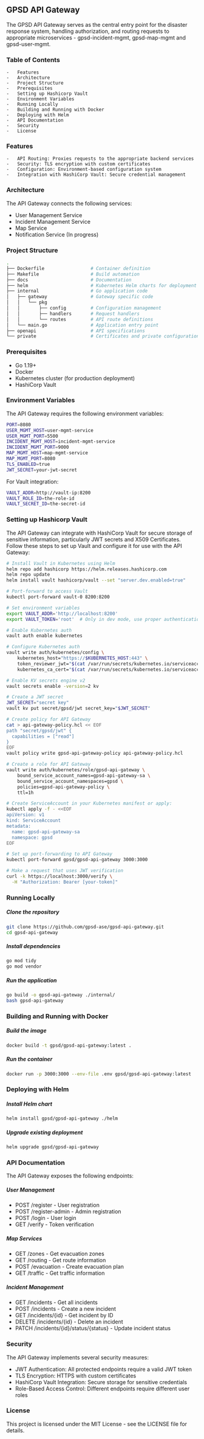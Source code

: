 ## GPSD API Gateway

The GPSD API Gateway serves as the central entry point for the disaster response system, handling authorization, and routing requests to appropriate microservices - gpsd-incident-mgmt, gpsd-map-mgmt and gpsd-user-mgmt.

### Table of Contents

	-	Features
	-	Architecture
	-	Project Structure
	-	Prerequisites
	-	Setting up Hashicorp Vault
	-	Environment Variables
	-	Running Locally
	-	Building and Running with Docker
	-	Deploying with Helm
	-	API Documentation
	-	Security
	-	License

### Features

	-	API Routing: Proxies requests to the appropriate backend services
	-	Security: TLS encryption with custom certificates
	-	Configuration: Environment-based configuration system
	-	Integration with HashiCorp Vault: Secure credential management

### Architecture

The API Gateway connects the following services:

-	User Management Service
-	Incident Management Service
-	Map Service
-	Notification Service (In progress)

### Project Structure

```bash
.
├── Dockerfile                 # Container definition
├── Makefile                   # Build automation
├── docs                       # Documentation
├── helm                       # Kubernetes Helm charts for deployment
├── internal                   # Go application code
│   ├── gateway                # Gateway specific code
│   │   └── pkg
│   │       ├── config         # Configuration management
│   │       ├── handlers       # Request handlers
│   │       └── routes         # API route definitions
│   └── main.go                # Application entry point
├── openapi                    # API specifications
└── private                    # Certificates and private configurations
```

### Prerequisites

-	Go 1.19+
-	Docker
-	Kubernetes cluster (for production deployment)
-	HashiCorp Vault

### Environment Variables

The API Gateway requires the following environment variables:

```bash
PORT=8080
USER_MGMT_HOST=user-mgmt-service
USER_MGMT_PORT=5500
INCIDENT_MGMT_HOST=incident-mgmt-service
INCIDENT_MGMT_PORT=9000
MAP_MGMT_HOST=map-mgmt-service
MAP_MGMT_PORT=8080
TLS_ENABLED=true
JWT_SECRET=your-jwt-secret
```
For Vault integration:
```bash
VAULT_ADDR=http://vault-ip:8200
VAULT_ROLE_ID=the-role-id
VAULT_SECRET_ID=the-secret-id
```

### Setting up Hashicorp Vault

The API Gateway can integrate with HashiCorp Vault for secure storage of sensitive information, particularly JWT secrets and X509 Certificates. Follow these steps to set up Vault and configure it for use with the API Gateway:


```bash
# Install Vault in Kubernetes using Helm
helm repo add hashicorp https://helm.releases.hashicorp.com
helm repo update
helm install vault hashicorp/vault --set "server.dev.enabled=true"

# Port-forward to access Vault
kubectl port-forward vault-0 8200:8200

# Set environment variables
export VAULT_ADDR='http://localhost:8200'
export VAULT_TOKEN='root'  # Only in dev mode, use proper authentication in production

# Enable Kubernetes auth
vault auth enable kubernetes

# Configure Kubernetes auth
vault write auth/kubernetes/config \
    kubernetes_host="https://$KUBERNETES_HOST:443" \
    token_reviewer_jwt="$(cat /var/run/secrets/kubernetes.io/serviceaccount/token)" \
    kubernetes_ca_cert="$(cat /var/run/secrets/kubernetes.io/serviceaccount/ca.crt)"

# Enable KV secrets engine v2
vault secrets enable -version=2 kv

# Create a JWT secret
JWT_SECRET="secret key"
vault kv put secret/gpsd/jwt secret_key="$JWT_SECRET"

# Create policy for API Gateway
cat > api-gateway-policy.hcl << EOF
path "secret/gpsd/jwt" {
  capabilities = ["read"]
}
EOF
vault policy write gpsd-api-gateway-policy api-gateway-policy.hcl

# Create a role for API Gateway
vault write auth/kubernetes/role/gpsd-api-gateway \
    bound_service_account_names=gpsd-api-gateway-sa \
    bound_service_account_namespaces=gpsd \
    policies=gpsd-api-gateway-policy \
    ttl=1h

# Create ServiceAccount in your Kubernetes manifest or apply:
kubectl apply -f - <<EOF
apiVersion: v1
kind: ServiceAccount
metadata:
  name: gpsd-api-gateway-sa
  namespace: gpsd
EOF

# Set up port-forwarding to API Gateway
kubectl port-forward gpsd/gpsd-api-gateway 3000:3000

# Make a request that uses JWT verification
curl -k https://localhost:3000/verify \
  -H "Authorization: Bearer [your-token]"
```

### Running Locally

##### Clone the repository

```bash
git clone https://github.com/gpsd-ase/gpsd-api-gateway.git
cd gpsd-api-gateway
```

##### Install dependencies

```bash
go mod tidy
go mod vendor
```

##### Run the application

```bash
go build -o gpsd-api-gateway ./internal/
bash gpsd-api-gateway
```

### Building and Running with Docker

##### Build the image

```bash
docker build -t gpsd/gpsd-api-gateway:latest .
```

##### Run the container

```bash
docker run -p 3000:3000 --env-file .env gpsd/gpsd-api-gateway:latest
```

### Deploying with Helm

##### Install Helm chart

```bash
helm install gpsd/gpsd-api-gateway ./helm
```

##### Upgrade existing deployment

```bash
helm upgrade gpsd/gpsd-api-gateway
```

### API Documentation
The API Gateway exposes the following endpoints:

##### User Management

-	POST /register - User registration
-	POST /register-admin - Admin registration
-	POST /login - User login
-	GET /verify - Token verification

##### Map Services

-	GET /zones - Get evacuation zones
-	GET /routing - Get route information
-	POST /evacuation - Create evacuation plan
-	GET /traffic - Get traffic information

##### Incident Management

-	GET /incidents - Get all incidents
-	POST /incidents - Create a new incident
-	GET /incidents/{id} - Get incident by ID
-	DELETE /incidents/{id} - Delete an incident
-	PATCH /incidents/{id}/status/{status} - Update incident status

### Security

The API Gateway implements several security measures:

-	JWT Authentication: All protected endpoints require a valid JWT token
-	TLS Encryption: HTTPS with custom certificates
-	HashiCorp Vault Integration: Secure storage for sensitive credentials
-	Role-Based Access Control: Different endpoints require different user roles

### License

This project is licensed under the MIT License - see the LICENSE file for details.